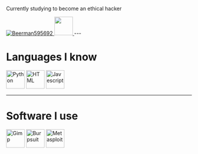 Currently studying to become an ethical hacker

<a href="https://tryhackme.com/r/p/beerman595692">
  <img src="https://tryhackme-badges.s3.amazonaws.com/beerman595692.png" alt="Beerman595692" />
</a>
<a href="https://app.hackthebox.com/profile/2178853">
  <img height="50" src="https://www.finsmes.com/wp-content/uploads/2023/01/Hack-The-Box.jpeg" />
</a>
---

# Languages I know
<div align="left">
<img alt="Python" height="50" src="https://logos-download.com/wp-content/uploads/2016/10/Python_logo_icon.png">
<img alt="HTML" height="50" src="https://cdn.pixabay.com/photo/2017/08/05/11/16/logo-2582748_1280.png">
<img alt="Javescript" height="50" src="https://www.freepnglogos.com/uploads/javascript-png/javascript-vector-logo-yellow-png-transparent-javascript-vector-12.png">
</div>

---
# Software I use
<div align="left">
  <img alt="Gimp" height="50" src="https://logos-download.com/wp-content/uploads/2019/06/Gimp_Logo_new.png">
  <img alt="Burpsuit" height="50" src="https://blog.seeweb.it/wp-content/uploads/2016/02/logo_burpsuite.png">
  <img alt="Metasploit " height="50" src="https://www.nicepng.com/png/detail/24-249625_metasploit-logo.png">
</div>
